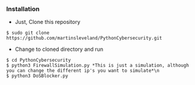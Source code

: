 ### Installation

- Just, Clone this repository
```
$ sudo git clone https://github.com/martinsleveland/PythonCybersecurity.git
```

- Change to cloned directory and run
```
$ cd PythonCybersecurity
$ python3 FirewallSimulation.py *This is just a simulation, although you can change the different ip's you want to simulate*\n
$ python3 DoSBlocker.py
```
